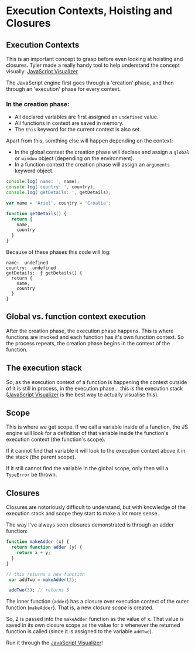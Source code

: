 # Execution Contexts, Hoisting and Closures

## Execution Contexts
This is an important concept to grasp before even looking at hoisting and closures.
Tyler made a really handy tool to help understand the concept visually: [JavaScript Visualizer](https://tylermcginnis.com/javascript-visualizer)

The JavaScript engine first goes through a 'creation' phase, and then through an 'execution' phase for every context.

### In the **creation** phase:
- All declared variables are first assigned an `undefined` value.
- All functions in context are saved in memory.<br />
- The `this` keyword for the current context is also set.

Apart from this, somthing else will happen depending on the context:
- In the global context the creation phase will declase and assign a `global` or `window` object (depending on the environment).
- In a function context the creation phase will assign an `arguments` keyword object.

```javascript
console.log('name: ', name);
console.log('country: ', country);
console.log('getDetails: ', getDetails);

var name = 'Ariel', country = 'Croatia';

function getDetails() {
  return {
    name,
    country
  }
}
```
Because of these phases this code will log:
```
name:  undefined
country:  undefined
getDetails:  ƒ getDetails() {
  return {
    name,
    country
  }
}
```
 
## Global vs. function context execution

After the creation phase, the execution phase happens. This is where functions are invoked and each function has it's own function context. So the process repeats, the creation phase begins in the context of the function.


## The execution stack

So, as the execution context of a function is happening the context outside of it is still in process, in the execution phase... this is the execution stack ([JavaScript Visualizer](https://tylermcginnis.com/javascript-visualizer) is the best way to actually visualise this).

## Scope

This is where we get scope. If we call a variable inside of a function, the JS engine will look for a definition of that variable inside the function's execution context (the function's scope).

If it cannot find that variable it will look to the execution context above it in the stack (the parent scope).

If it still cannot find the variable in the global scope, only then will a `TypeError` be thrown.

## Closures

Closures are notoriously difficult to understand, but with knowledge of the execution stack and scope they start to make a lot more sense.

The way I've always seen closures demonstrated is through an adder function:
```javascript
function makeAdder (x) {
  return function adder (y) {
    return x + y;
  }
}

// this returns a new function
 var addTwo = makeAdder(2);

 addTwo(3); // returns 5
```
The inner function (`adder`) has a closure over execution context of the outer function (`makeAdder`). That is, a new *closure scope* is created.

So, 2 is passed into the `makeAdder` function as the value of x. That value is saved in its own closure scope as the value for x whenever the returned function is called (since it is assigned to the variable `addTwo`).

Run it through the [JavaScript Visualizer](https://tylermcginnis.com/javascript-visualizer)!
